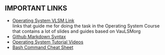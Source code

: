 ## IMPORTANT LINKS

* [Operating System VLSM Link](https://os.vlsm.org/)                                                                                
  links that guide me for doing the task in the Operating System Course that contains a lot of slides and guides based on VauLSMorg 
* [Github Markdown Syntax](https://guides.github.com/pdfs/markdown-cheatsheet-online.pdf)
* [Operating System Tutorial Videos](https://www.youtube.com/playlist?list=PLBlnK6fEyqRiVhbXDGLXDk_OQAeuVcp2O)
* [Bash Command Cheat Sheet](https://www.educative.io/blog/bash-shell-command-cheat-sheet)
